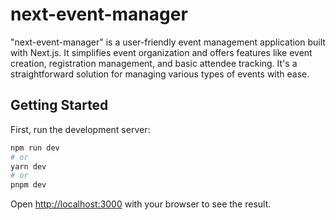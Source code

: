 # next-event-manager

"next-event-manager" is a user-friendly event management application built with Next.js. It simplifies event organization and offers features like event creation, registration management, and basic attendee tracking. It's a straightforward solution for managing various types of events with ease.

## Getting Started

First, run the development server:

```bash
npm run dev
# or
yarn dev
# or
pnpm dev
```

Open [http://localhost:3000](http://localhost:3000) with your browser to see the result.
